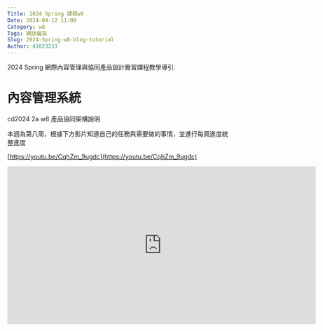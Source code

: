 ```yaml
---
Title: 2024 Spring 課程w8
Date: 2024-04-12 11:00
Category: w8
Tags: 網誌編寫
Slug: 2024-Spring-w8-blog-tutorial
Author: 41023233
---
```


2024 Spring 網際內容管理與協同產品設計實習課程教學導引.

<!-- PELICAN_END_SUMMARY -->
# 內容管理系統
cd2024 2a w8 產品協同架構說明

本週為第八周，根據下方影片知道自己的任務與需要做的事情，並進行每周進度統整進度

[https://youtu.be/CqhZm_9ugdc](https://youtu.be/CqhZm_9ugdc)

<iframe width="704" height="360" src="https://www.youtube.com/embed/CqhZm_9ugdc" title="cd2024 2a w8 產品協同架構說明" frameborder="0" allow="accelerometer; autoplay; clipboard-write; encrypted-media; gyroscope; picture-in-picture; web-share" referrerpolicy="strict-origin-when-cross-origin" allowfullscreen></iframe>
